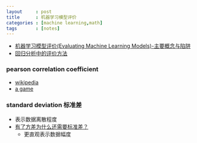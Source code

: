 ```yaml
---
layout     : post
title      : 机器学习模型评价 
categories : [machine learning,math]
tags       : [notes]
---
```


- [机器学习模型评价(Evaluating Machine Learning Models)-主要概念与陷阱](http://blog.csdn.net/heyongluoyao8/article/details/49408319)
- [回归分析中的评价方法](http://blog.csdn.net/computerme/article/details/38871467)

### pearson correlation coefficient
- [wikipedia](https://en.wikipedia.org/wiki/Pearson_product-moment_correlation_coefficient)
- [a game](http://guessthecorrelation.com/)

### standard deviation 标准差
- 表示数据离散程度
- [有了方差为什么还需要标准差？](https://www.zhihu.com/question/20534502/answer/15411212)
  - 更直观表示数据幅度
